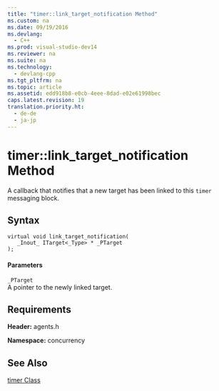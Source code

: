 ```yaml
---
title: "timer::link_target_notification Method"
ms.custom: na
ms.date: 09/19/2016
ms.devlang: 
  - C++
ms.prod: visual-studio-dev14
ms.reviewer: na
ms.suite: na
ms.technology: 
  - devlang-cpp
ms.tgt_pltfrm: na
ms.topic: article
ms.assetid: edd918b8-e0cb-4eee-8dad-e02e61998bec
caps.latest.revision: 19
translation.priority.ht: 
  - de-de
  - ja-jp
---
```

# timer::link_target_notification Method
A callback that notifies that a new target has been linked to this `timer` messaging block.  
  
## Syntax  
  
```  
virtual void link_target_notification(  
   _Inout_ ITarget<_Type> * _PTarget  
);  
```  
  
#### Parameters  
 `_PTarget`  
 A pointer to the newly linked target.  
  
## Requirements  
 **Header:** agents.h  
  
 **Namespace:** concurrency  
  
## See Also  
 [timer Class](../vs140/timer-Class.md)